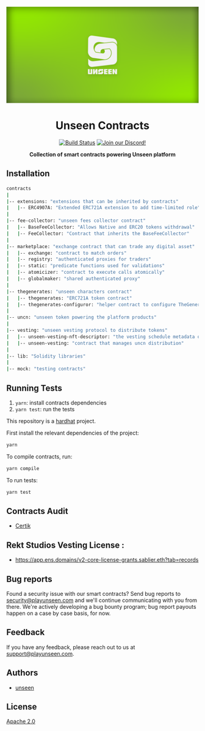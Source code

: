 ![Unseen](img/Unseen-banner.png)
<br />

<h1 align="center">Unseen Contracts</h1>
<p align="center">
<a href="https://github.com/Rektstudios/unseen-audits/actions"><img alt="Build Status" src="https://github.com/Rektstudios/unseen-audits/actions/workflows/tests.yml/badge.svg"/></a>
<a href="https://discord.gg/playunseen"><img alt="Join our Discord!" src="https://img.shields.io/discord/834227967404146718.svg?color=7289da&label=discord&logo=discord&style=flat"/></a>
</p>
<p align="center"><strong>Collection of smart contracts powering Unseen platform</strong></p>

## Installation

```bash
contracts
|
|-- extensions: "extensions that can be inherited by contracts"
|   |-- ERC4907A: "Extended ERC721A extension to add time-limited role"
|
|-- fee-collector: "unseen fees collector contract"
|   |-- BaseFeeCollector: "Allows Native and ERC20 tokens withdrawal"
|   |-- FeeCollector: "Contract that inherits the BaseFeeCollector"
|
|-- marketplace: "exchange contract that can trade any digital asset"
|   |-- exchange: "contract to match orders"
|   |-- registry: "authenticated proxies for traders"
|   |-- static: "predicate functions used for validations"
|   |-- atomicizer: "contract to execute calls atomically"
|   |-- globalmaker: "shared authenticated proxy"
|
|-- thegenerates: "unseen characters contract"
|   |-- thegenerates: "ERC721A token contract"
|   |-- thegenerates-configuror: "helper contract to configure TheGenerates parameters"
|
|-- uncn: "unseen token powering the platform products"
|
|-- vesting: "unseen vesting protocol to distribute tokens"
|   |-- unseen-vesting-nft-descriptor: "the vesting schedule metadata onchain"
|   |-- unseen-vesting: "contract that manages uncn distribution"
|
|-- lib: "Solidity libraries"
|
|-- mock: "testing contracts"
```

## Running Tests

1. `yarn`: install contracts dependencies
2. `yarn test`: run the tests

This repository is a [hardhat](https://github.com/NomicFoundation/hardhat/tree/main) project.

First install the relevant dependencies of the project:

```bash
yarn
```

To compile contracts, run:

```bash
yarn compile
```

To run tests:

```bash
yarn test
```

## Contracts Audit

- [Certik](audit-reports/certik.pdf)

## Rekt Studios Vesting License :
- https://app.ens.domains/v2-core-license-grants.sablier.eth?tab=records

## Bug reports

Found a security issue with our smart contracts? Send bug reports to security@playunseen.com and we'll continue communicating with you from there. We're actively developing a bug bounty program; bug report payouts happen on a case by case basis, for now.

## Feedback

If you have any feedback, please reach out to us at support@playunseen.com.

## Authors

- [unseen](https://playunseen.com)

## License

[Apache 2.0](https://www.apache.org/licenses/LICENSE-2.0.txt)